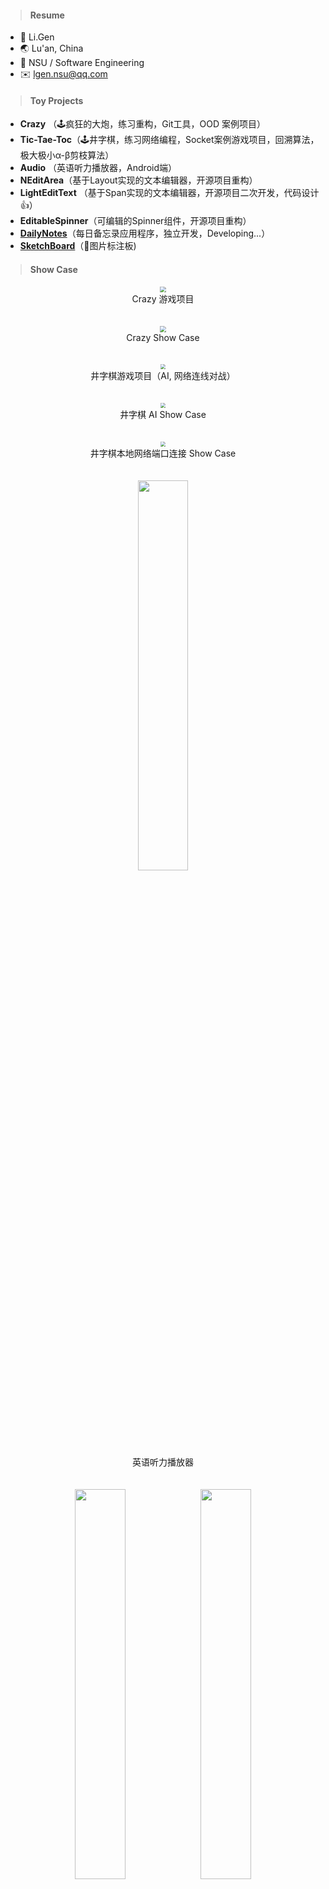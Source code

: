 > #### Resume
>

- 🧔 Li.Gen
- 🌏 Lu'an, China
- 🏫 NSU / Software Engineering
- ✉️ lgen.nsu@qq.com



> #### Toy Projects
> 

- **Crazy** （🕹️疯狂的大炮，练习重构，Git工具，OOD 案例项目）
- **Tic-Tae-Toc**（🕹️井字棋，练习网络编程，Socket案例游戏项目，回溯算法，极大极小α-β剪枝算法）
- **Audio** （英语听力播放器，Android端）
- **NEditArea**（基于Layout实现的文本编辑器，开源项目重构）
- **LightEditText** （基于Span实现的文本编辑器，开源项目二次开发，代码设计👍）
- **EditableSpinner**（可编辑的Spinner组件，开源项目重构）
- [**DailyNotes**](Articles/20231126.md)（每日备忘录应用程序，独立开发，Developing...）
- [**SketchBoard**](Articles/20240828.md)（🎨图片标注板)




> #### Show Case
>

<center><img src="RESUME/image-20230901111249539.png"  style="zoom:60%;"></center>

<center>Crazy 游戏项目</center><br><br>

<center><img src="RESUME/crazy.gif" style="zoom:63%;" ></center>

<center>Crazy Show Case</center><br><br>

<center><img src="RESUME/image-20230901152733560.png" style="zoom:50%;" ></center>

<center>井字棋游戏项目（AI, 网络连线对战）</center><br><br>

<center><img src="RESUME/Ai_TicTaeToc.gif" style="zoom:50%;" ></center>

<center>井字棋 AI Show Case</center><br><br>



<center><img src="RESUME/TicTaeToc.gif" style="zoom:50%;" ></center>

<center>井字棋本地网络端口连接 Show Case</center><br><br>



<center><img src="RESUME/screenshot.gif"  width="40%" ></center>



<center>英语听力播放器</center><br><br>





<div><center><img src="RESUME/Screenshot_20230318-194529[1].png"  width="40%" ><img src="RESUME/Screenshot_19700103-040837[1].png" width="40%" ></center></div>

<center>基于Span的富文本编辑器（DailyNotes项目组件库）</center><br><br>





<div><center><img src="RESUME/Screenshot_19700101-200303[1].png" width="40%" ><img src="RESUME/Screenshot_19700101-200349[1].png"  width="40%" ></center></div>



<center>具有编辑能力，输入可自动提示的Spinner（DailyNotes项目组件库）</center><br><br>



<div><center><img src="RESUME/Screenshot_20230326-204840[1].png" width="40%" ><img src="RESUME/Screenshot_20230901-171120[1].png"  width="40%" ></center></div>

<div><center><img src="RESUME/Screenshot_20230901-171131[1].png" width="40%" ><img src="RESUME/Screenshot_20230901-164814[1].png"  width="40%" ></center></div>

<center>迭代开发中的DailyNotes项目</center><br><br>



<div><center><img src="README/SketchBoard-Alpha.png" style="zoom:80%; box-shadow:0 0 2px 0 #888;" alt="SketchBoard Alpha"></center></div>

<center>图片标注画板 Alpha</center><br><br>

